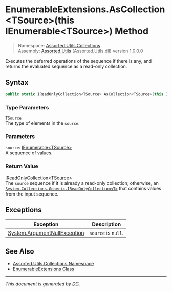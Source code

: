 ﻿# EnumerableExtensions.AsCollection\<TSource>(this IEnumerable\<TSource>) Method

> Namespace: [Assorted.Utils.Collections](index.md#assortedutilscollections-namespace)\
> Assembly: [Assorted.Utils](index.md) (Assorted.Utils.dll) version 1.0.0.0

Executes the deferred operations of the sequence if there is any, and returns the evaluated sequence as a read-only collection.

## Syntax

```csharp
public static IReadOnlyCollection<TSource> AsCollection<TSource>(this IEnumerable<TSource> source)
```

### Type Parameters

`TSource`\
The type of elements in the `source`.

### Parameters

`source`: [IEnumerable\<TSource>](https://docs.microsoft.com/en-us/dotnet/api/system.collections.generic.ienumerable-1)\
A sequence of values.

### Return Value

[IReadOnlyCollection\<TSource>](https://docs.microsoft.com/en-us/dotnet/api/system.collections.generic.ireadonlycollection-1)\
The `source` sequence if it is already a read-only collection; otherwise, an [`System.Collections.Generic.IReadOnlyCollection<T>`](https://docs.microsoft.com/en-us/dotnet/api/system.collections.generic.ireadonlycollection-1) that contains values from the input sequence.

## Exceptions

Exception | Description
--- | ---
[System.ArgumentNullException](https://docs.microsoft.com/en-us/dotnet/api/system.argumentnullexception) | `source` is `null`.

## See Also

- [Assorted.Utils.Collections Namespace](index.md#assortedutilscollections-namespace)
- [EnumerableExtensions Class](Assorted.Utils.Collections.EnumerableExtensions.md)

---

_This document is generated by [DG](https://github.com/Khojasteh/dg)._
